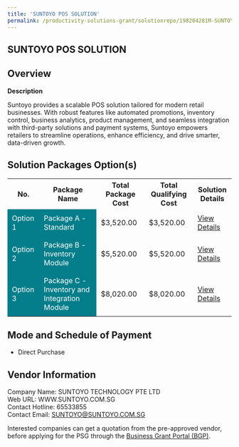 ```yaml
---
title: 'SUNTOYO POS SOLUTION'
permalink: /productivity-solutions-grant/solutionrepo/198204281M-SUNTOYO-POS-SLN-G
---
```


## SUNTOYO POS SOLUTION

## Overview

**Description**

Suntoyo provides a scalable POS solution tailored for modern retail businesses. With robust features like automated promotions, inventory control, business analytics, product management, and seamless integration with third-party solutions and payment systems, Suntoyo empowers retailers to streamline operations, enhance efficiency, and drive smarter, data-driven growth.

## Solution Packages Option(s)

<table>
<tr>
<th><b>No.</b></th>
<th><b>Package Name</b></th>
<th><b>Total Package Cost</b></th>
<th><b>Total Qualifying Cost</b></th>
<th><b>Solution Details</b></th>
</tr>
<tr>
<td style='padding: 10px; background-color: #037E8A; color: #FFFFFF;'>Option 1</td>
<td style='padding: 10px; background-color: #037E8A; color: #FFFFFF;'>Package A - Standard</td>
<td style='padding: 10px;'>$3,520.00</td>
<td style='padding: 10px;'>$3,520.00</td>
<td style='padding: 10px;'><a href='/images/psg/198204281M_20250073_28082025_Desensitised_Annex3_Part1.pdf' target='_blank'>View Details</a></td>
</tr>
<tr>
<td style='padding: 10px; background-color: #037E8A; color: #FFFFFF;'>Option 2</td>
<td style='padding: 10px; background-color: #037E8A; color: #FFFFFF;'>Package B - Inventory Module</td>
<td style='padding: 10px;'>$5,520.00</td>
<td style='padding: 10px;'>$5,520.00</td>
<td style='padding: 10px;'><a href='/images/psg/198204281M_20250073_28082025_Desensitised_Annex3_Part2.pdf' target='_blank'>View Details</a></td>
</tr>
<tr>
<td style='padding: 10px; background-color: #037E8A; color: #FFFFFF;'>Option 3</td>
<td style='padding: 10px; background-color: #037E8A; color: #FFFFFF;'>Package C - Inventory and Integration Module</td>
<td style='padding: 10px;'>$8,020.00</td>
<td style='padding: 10px;'>$8,020.00</td>
<td style='padding: 10px;'><a href='/images/psg/198204281M_20250073_28082025_Desensitised_Annex3_Part3.pdf' target='_blank'>View Details</a></td>
</tr>
</table>

## Mode and Schedule of Payment

 - Direct Purchase

## Vendor Information

 Company Name: SUNTOYO TECHNOLOGY PTE LTD<br>Web URL: WWW.SUNTOYO.COM.SG <br>Contact Hotline: 65533855 <br>Contact Email: SUNTOYO@SUNTOYO.COM.SG <br>

Interested companies can get a quotation from the pre-approved vendor, before applying for the PSG through the <a href='https://www.businessgrants.gov.sg/' target='_blank' rel='noopener'>Business Grant Portal (BGP)</a>.

<script src="/jquery/resize-tables.js"></script>

